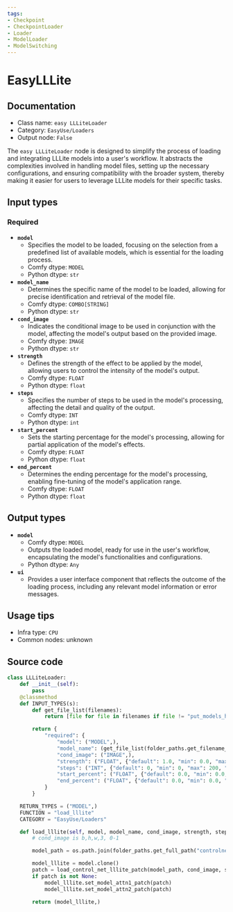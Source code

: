 ```yaml
---
tags:
- Checkpoint
- CheckpointLoader
- Loader
- ModelLoader
- ModelSwitching
---
```


# EasyLLLite
## Documentation
- Class name: `easy LLLiteLoader`
- Category: `EasyUse/Loaders`
- Output node: `False`

The `easy LLLiteLoader` node is designed to simplify the process of loading and integrating LLLite models into a user's workflow. It abstracts the complexities involved in handling model files, setting up the necessary configurations, and ensuring compatibility with the broader system, thereby making it easier for users to leverage LLLite models for their specific tasks.
## Input types
### Required
- **`model`**
    - Specifies the model to be loaded, focusing on the selection from a predefined list of available models, which is essential for the loading process.
    - Comfy dtype: `MODEL`
    - Python dtype: `str`
- **`model_name`**
    - Determines the specific name of the model to be loaded, allowing for precise identification and retrieval of the model file.
    - Comfy dtype: `COMBO[STRING]`
    - Python dtype: `str`
- **`cond_image`**
    - Indicates the conditional image to be used in conjunction with the model, affecting the model's output based on the provided image.
    - Comfy dtype: `IMAGE`
    - Python dtype: `str`
- **`strength`**
    - Defines the strength of the effect to be applied by the model, allowing users to control the intensity of the model's output.
    - Comfy dtype: `FLOAT`
    - Python dtype: `float`
- **`steps`**
    - Specifies the number of steps to be used in the model's processing, affecting the detail and quality of the output.
    - Comfy dtype: `INT`
    - Python dtype: `int`
- **`start_percent`**
    - Sets the starting percentage for the model's processing, allowing for partial application of the model's effects.
    - Comfy dtype: `FLOAT`
    - Python dtype: `float`
- **`end_percent`**
    - Determines the ending percentage for the model's processing, enabling fine-tuning of the model's application range.
    - Comfy dtype: `FLOAT`
    - Python dtype: `float`
## Output types
- **`model`**
    - Comfy dtype: `MODEL`
    - Outputs the loaded model, ready for use in the user's workflow, encapsulating the model's functionalities and configurations.
    - Python dtype: `Any`
- **`ui`**
    - Provides a user interface component that reflects the outcome of the loading process, including any relevant model information or error messages.
## Usage tips
- Infra type: `CPU`
- Common nodes: unknown


## Source code
```python
class LLLiteLoader:
    def __init__(self):
        pass
    @classmethod
    def INPUT_TYPES(s):
        def get_file_list(filenames):
            return [file for file in filenames if file != "put_models_here.txt" and "lllite" in file]

        return {
            "required": {
                "model": ("MODEL",),
                "model_name": (get_file_list(folder_paths.get_filename_list("controlnet")),),
                "cond_image": ("IMAGE",),
                "strength": ("FLOAT", {"default": 1.0, "min": 0.0, "max": 10.0, "step": 0.01}),
                "steps": ("INT", {"default": 0, "min": 0, "max": 200, "step": 1}),
                "start_percent": ("FLOAT", {"default": 0.0, "min": 0.0, "max": 100.0, "step": 0.1}),
                "end_percent": ("FLOAT", {"default": 0.0, "min": 0.0, "max": 100.0, "step": 0.1}),
            }
        }

    RETURN_TYPES = ("MODEL",)
    FUNCTION = "load_lllite"
    CATEGORY = "EasyUse/Loaders"

    def load_lllite(self, model, model_name, cond_image, strength, steps, start_percent, end_percent):
        # cond_image is b,h,w,3, 0-1

        model_path = os.path.join(folder_paths.get_full_path("controlnet", model_name))

        model_lllite = model.clone()
        patch = load_control_net_lllite_patch(model_path, cond_image, strength, steps, start_percent, end_percent)
        if patch is not None:
            model_lllite.set_model_attn1_patch(patch)
            model_lllite.set_model_attn2_patch(patch)

        return (model_lllite,)

```
